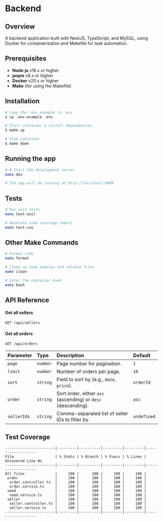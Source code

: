 # Backend

## Overview

A backend application built with NestJS, TypeScript, and MySQL, using Docker for containerization and Makefile for task automation.

## Prerequisites

- **Node.js** v16.x or higher
- **pnpm** v8.x or higher
- **Docker** v20.x or higher
- **Make** (for using the Makefile)

<!-- # Setup -->

## Installation

```bash
# Copy the .env.example to .env
$ cp .env.example .env

# Start container & install dependencies
$ make up

# Stop container
$ make down
```

## Running the app

```bash
# # Start the development server
make dev

# The app will be running at http://localhost:4000
```

## Tests

```bash
# Run unit tests
make test-unit

# Generate code coverage report
make test-cov
```

## Other Make Commands

```bash
# Format code
make format

# Clean up node_modules and related files
make clean

# Enter the container bash
make bash
```

## API Reference

#### Get all sellers

```http
GET /api/sellers
```

#### Get all orders

```http
GET /api/orders
```

| Parameter   | Type     | Description                                                  | Default     |
| :---------- | :------- | :----------------------------------------------------------- | :---------- |
| `page`      | `number` | Page number for pagination.                                  | `1`         |
| `limit`     | `number` | Number of orders per page.                                   | `10`        |
| `sort`      | `string` | Field to sort by (e.g., `date`, `price`).                    | `orderId`   |
| `order`     | `string` | Sort order, either `asc` (ascending) or `desc` (descending). | `asc`       |
| `sellerIds` | `string` | Comma-separated list of seller IDs to filter by.             | `undefined` |

## Test Coverage

```ls
-----------------------|---------|----------|---------|---------|-------------------
File                   | % Stmts | % Branch | % Funcs | % Lines | Uncovered Line #s
-----------------------|---------|----------|---------|---------|-------------------
All files              |     100 |      100 |     100 |     100 |
 order                 |     100 |      100 |     100 |     100 |
  order.controller.ts  |     100 |      100 |     100 |     100 |
  order.service.ts     |     100 |      100 |     100 |     100 |
 seed                  |     100 |      100 |     100 |     100 |
  seed.service.ts      |     100 |      100 |     100 |     100 |
 seller                |     100 |      100 |     100 |     100 |
  seller.controller.ts |     100 |      100 |     100 |     100 |
  seller.service.ts    |     100 |      100 |     100 |     100 |
-----------------------|---------|----------|---------|---------|-------------------
```
